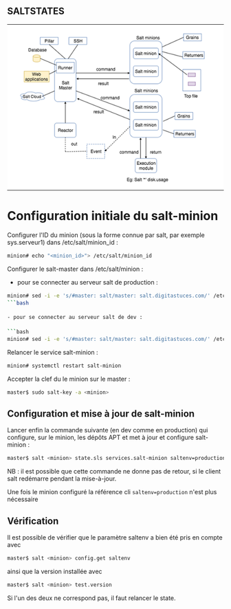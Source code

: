 SALTSTATES
----------


![archi](./images/architecture.png)

# Configuration initiale du salt-minion



Configurer l'ID du minion (sous la forme connue par salt, par exemple sys.serveur1) dans /etc/salt/minion_id :

```bash
minion# echo "<minion_id>"> /etc/salt/minion_id
```

Configurer le salt-master dans /etc/salt/minion :

- pour se connecter au serveur salt de production :

```bash
minion# sed -i -e 's/#master: salt/master: salt.digitastuces.com/' /etc/salt/minion
```bash

- pour se connecter au serveur salt de dev :

```bash
minion# sed -i -e 's/#master: salt/master: salt.digitastuces.com/' /etc/salt/minion
```

Relancer le service salt-minion :

```bash
minion# systemctl restart salt-minion
```

Accepter la clef du le minion sur le master :

```bash
master$ sudo salt-key -a <minion>
```

## Configuration et mise à jour de salt-minion

Lancer enfin la commande suivante (en dev comme en production) qui configure, sur le minion, les dépôts APT et met à jour et configure salt-minion :

```bash
master$ salt <minion> state.sls services.salt-minion saltenv=production
```

NB : il est possible que cette commande ne donne pas de retour, si le client salt redémarre pendant la mise-à-jour.

Une fois le minion configuré la référence cli `saltenv=production` n'est plus nécessaire

## Vérification

Il est possible de vérifier que le paramètre saltenv a bien été pris en compte avec

```bash
master$ salt <minion> config.get saltenv
```

ainsi que la version installée avec

```bash
master$ salt <minion> test.version
```

Si l'un des deux ne correspond pas, il faut relancer le state.

